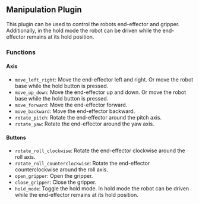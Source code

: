 
## Manipulation Plugin

This plugin can be used to control the robots end-effector and gripper.
Additionally, in the hold mode the robot can be driven while the end-effector remains at its hold position.

### Functions
#### Axis
- `move_left_right`: Move the end-effector left and right. Or move the robot base while the hold button is pressed.
- `move_up_down`: Move the end-effector up and down. Or move the robot base while the hold button is pressed.
- `move_forward`: Move the end-effector forward. 
- `move_backward`: Move the end-effector backward.
- `rotate_pitch`: Rotate the end-effector around the pitch axis.
- `rotate_yaw`: Rotate the end-effector around the yaw axis.
#### Buttons
- `rotate_roll_clockwise`: Rotate the end-effector clockwise around the roll axis.
- `rotate_roll_counterclockwise`: Rotate the end-effector counterclockwise around the roll axis.
- `open_gripper`: Open the gripper.
- `close_gripper`: Close the gripper.
- `hold_mode`: Toggle the hold mode. In hold mode the robot can be driven while the end-effector remains at its hold position.